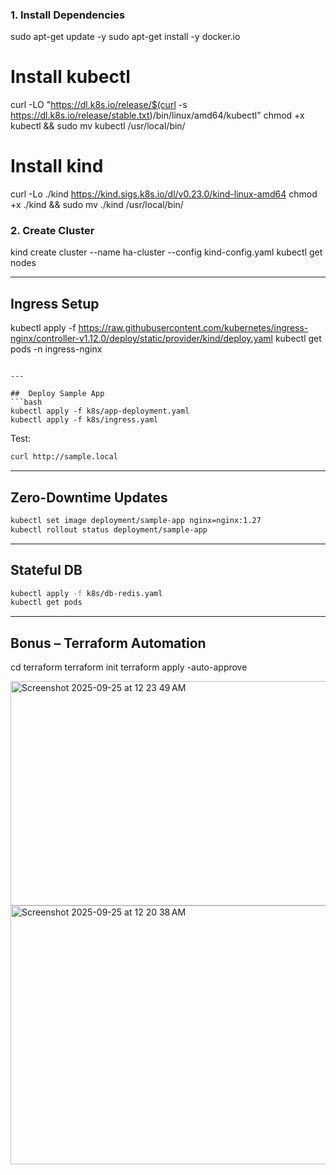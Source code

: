 ### 1. Install Dependencies
sudo apt-get update -y
sudo apt-get install -y docker.io
# Install kubectl
curl -LO "https://dl.k8s.io/release/$(curl -s https://dl.k8s.io/release/stable.txt)/bin/linux/amd64/kubectl"
chmod +x kubectl && sudo mv kubectl /usr/local/bin/
# Install kind
curl -Lo ./kind https://kind.sigs.k8s.io/dl/v0.23.0/kind-linux-amd64
chmod +x ./kind && sudo mv ./kind /usr/local/bin/


### 2. Create Cluster

kind create cluster --name ha-cluster --config kind-config.yaml
kubectl get nodes

---

## Ingress Setup
kubectl apply -f https://raw.githubusercontent.com/kubernetes/ingress-nginx/controller-v1.12.0/deploy/static/provider/kind/deploy.yaml
kubectl get pods -n ingress-nginx
```

---

##  Deploy Sample App
```bash
kubectl apply -f k8s/app-deployment.yaml
kubectl apply -f k8s/ingress.yaml
```

Test:
```bash
curl http://sample.local
```

---

## Zero-Downtime Updates
```bash
kubectl set image deployment/sample-app nginx=nginx:1.27
kubectl rollout status deployment/sample-app
```

---

## Stateful DB
```bash
kubectl apply -f k8s/db-redis.yaml
kubectl get pods
```

---

##  Bonus – Terraform Automation
cd terraform
terraform init
terraform apply -auto-approve


<img width="621" height="359" alt="Screenshot 2025-09-25 at 12 23 49 AM" src="https://github.com/user-attachments/assets/756e9cb0-5003-4969-aaab-697d2a9f6dd0" />

<img width="830" height="414" alt="Screenshot 2025-09-25 at 12 20 38 AM" src="https://github.com/user-attachments/assets/19855651-9f29-4c07-adaa-38a73a9bafe5" />
